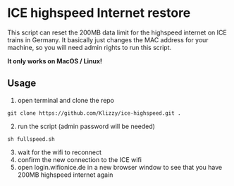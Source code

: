 # ICE highspeed Internet restore

This script can reset the 200MB data limit for the highspeed internet on ICE trains in Germany.
It basically just changes the MAC address for your machine, so you will need admin rights to run this script.

**It only works on MacOS / Linux!**

## Usage

1. open terminal and clone the repo
```
git clone https://github.com/Klizzy/ice-highspeed.git .
```

2. run the script (admin password will be needed)
```
sh fullspeed.sh
```

3. wait for the wifi to reconnect
4. confirm the new connection to the ICE wifi
5. open login.wifionice.de in a new browser window to see that you have 200MB highspeed internet again
